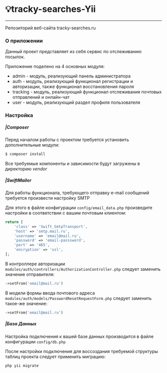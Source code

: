 # 💡tracky-searches-Yii
***
Репозиторий веб-сайта tracky-searches.ru

### О приложении
Данный проект представляет из себя сервис по отслеживанию посылок.

Приложение поделено на 4 основных модуля:
* admin - модуль, реализующий панель администратора
* auth - модуль, реализующий функционал регистрации и авторизации, также функционал восстановления пароля
* tracking - модуль, реализующий функционал отслеживания почтовых отправлений и онлайн-чат
* user - модуль, реализующий раздел профиля пользователя

### Настройка

##### |Composer

Перед началом работы с проектом требуется установить дополнительные модули:
```sh
$ composer install
```
Все требуемые компоненты и зависимости будут загружены в директорию *vendor*

##### |SwiftMailer

Для работы функционала, требующего отправку e-mail сообщений требуется произвести настройку SMTP

Для этого в файле конфигурации `config/email_data.php` произведите настройки в соответствии с вашим почтовым клиентом:
```php
return [
    'class' => 'Swift_SmtpTransport',
    'host' => 'smtp.mail.ru',
    'username' => 'email@mail.ru',
    'password' => 'email-passsword',
    'port' => '465',
    'encryption' => 'ssl',
];
```

В контроллере авторизации `modules/auth/controllers/AuthorizationController.php` следует заменить значение отправителя:
```php
->setFrom('email@mail.ru')
```

В модели формы ввода почтового адреса `modules/auth/models/PasswordResetRequestForm.php` следует заменить такое-же значение:
```php
->setFrom('email@mail.ru')
```


##### |База Данных
Настройка подключения к вашей базе данных производится в файле конфигурации `config/db.php`

После настройки подключения для воссоздания требуемой структуры таблиц проекта следует применить миграцию:
```sh
php yii migrate
```


